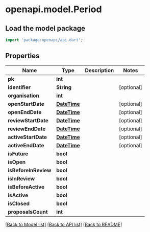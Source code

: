# openapi.model.Period

## Load the model package
```dart
import 'package:openapi/api.dart';
```

## Properties
Name | Type | Description | Notes
------------ | ------------- | ------------- | -------------
**pk** | **int** |  | 
**identifier** | **String** |  | [optional] 
**organisation** | **int** |  | 
**openStartDate** | [**DateTime**](DateTime.md) |  | [optional] 
**openEndDate** | [**DateTime**](DateTime.md) |  | [optional] 
**reviewStartDate** | [**DateTime**](DateTime.md) |  | [optional] 
**reviewEndDate** | [**DateTime**](DateTime.md) |  | [optional] 
**activeStartDate** | [**DateTime**](DateTime.md) |  | [optional] 
**activeEndDate** | [**DateTime**](DateTime.md) |  | [optional] 
**isFuture** | **bool** |  | 
**isOpen** | **bool** |  | 
**isBeforeInReview** | **bool** |  | 
**isInReview** | **bool** |  | 
**isBeforeActive** | **bool** |  | 
**isActive** | **bool** |  | 
**isClosed** | **bool** |  | 
**proposalsCount** | **int** |  | 

[[Back to Model list]](../README.md#documentation-for-models) [[Back to API list]](../README.md#documentation-for-api-endpoints) [[Back to README]](../README.md)


